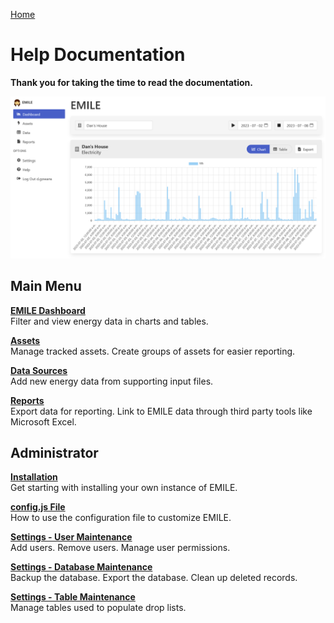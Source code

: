 [Home](https://cityssm.github.io/EMILE/)

# Help Documentation

**Thank you for taking the time to read the documentation.**

![EMILE Dashboard](images/dashboard.png)

## Main Menu

[**EMILE Dashboard**](dashboard.md)<br />
Filter and view energy data in charts and tables.

[**Assets**](assets.md)<br />
Manage tracked assets. Create groups of assets for easier reporting.

[**Data Sources**](dataSources.md)<br />
Add new energy data from supporting input files.

[**Reports**](reports.md)<br />
Export data for reporting. Link to EMILE data through third party tools like Microsoft Excel.

## Administrator

[**Installation**](admin-installation.md)<br />
Get starting with installing your own instance of EMILE.

[**config.js File**](admin-configJS.md)<br />
How to use the configuration file to customize EMILE.

[**Settings - User Maintenance**](settings-users.md)<br />
Add users. Remove users. Manage user permissions.

[**Settings - Database Maintenance**](settings-database.md)<br />
Backup the database. Export the database. Clean up deleted records.

[**Settings - Table Maintenance**](settings-tables.md)<br />
Manage tables used to populate drop lists.
